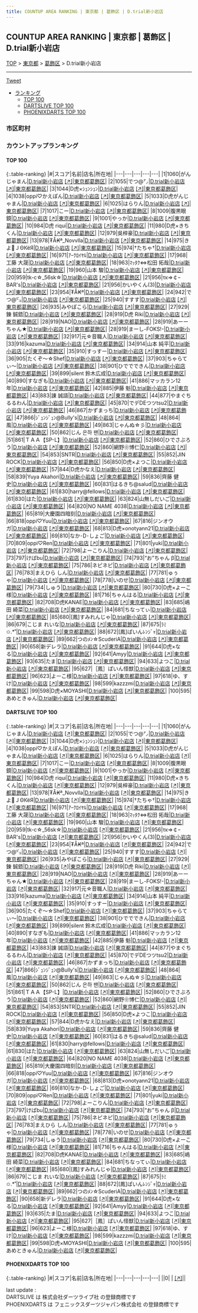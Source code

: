```yaml
---
title: COUNTUP AREA RANKING | 東京都 | 葛飾区 | D.trial新小岩店
---
```

## COUNTUP AREA RANKING | 東京都 | 葛飾区 | D.trial新小岩店

[TOP](/darts/rank/) > [東京都](/darts/rank/東京都/) > [葛飾区](/darts/rank/東京都/葛飾区/) > D.trial新小岩店

___

<a href="https://twitter.com/share?ref_src=twsrc%5Etfw" data-text="COUNTUP AREA RANKING | 東京都葛飾区D.trial新小岩店" class="twitter-share-button" data-hashtags="DARTSLIVE,PHOENIXDARTS,darts,ダーツ" data-show-count="false">Tweet</a>

* [ランキング](#カウントアップランキング)
    * [TOP 100](#top-100)
    * [DARTSLIVE TOP 100](#dartslive-top-100)
    * [PHOENIXDARTS TOP 100](#phoenixdarts-top-100)

### 市区町村

<ul>

</ul>

### カウントアップランキング

#### TOP 100



{:.table-ranking}
|#|スコア|名前|店名|所在地|
|---|---|---|---|---|
|1|1060|<span class="rank-name-dl">がんじゃまん</span>|<a href="/darts/rank/shops/547a07f77f81be5b25d56fb0e5c39bac.html">D.trial新小岩店</a> <a href="https://search.dartslive.com/jp/shop/547a07f77f81be5b25d56fb0e5c39bac">[↗]</a>|<a href="/darts/rank/東京都/葛飾区">東京都葛飾区</a>|
|2|1055|<span class="rank-name-dl">でつ@㌨</span>|<a href="/darts/rank/shops/547a07f77f81be5b25d56fb0e5c39bac.html">D.trial新小岩店</a> <a href="https://search.dartslive.com/jp/shop/547a07f77f81be5b25d56fb0e5c39bac">[↗]</a>|<a href="/darts/rank/東京都/葛飾区">東京都葛飾区</a>|
|3|1044|<span class="rank-name-dl">D虎×ｼｭﾝｼｭﾝ</span>|<a href="/darts/rank/shops/547a07f77f81be5b25d56fb0e5c39bac.html">D.trial新小岩店</a> <a href="https://search.dartslive.com/jp/shop/547a07f77f81be5b25d56fb0e5c39bac">[↗]</a>|<a href="/darts/rank/東京都/葛飾区">東京都葛飾区</a>|
|4|1038|<span class="rank-name-dl">oppi♡かえぽん</span>|<a href="/darts/rank/shops/547a07f77f81be5b25d56fb0e5c39bac.html">D.trial新小岩店</a> <a href="https://search.dartslive.com/jp/shop/547a07f77f81be5b25d56fb0e5c39bac">[↗]</a>|<a href="/darts/rank/東京都/葛飾区">東京都葛飾区</a>|
|5|1033|<span class="rank-name-dl">D虎がんじゃまん</span>|<a href="/darts/rank/shops/547a07f77f81be5b25d56fb0e5c39bac.html">D.trial新小岩店</a> <a href="https://search.dartslive.com/jp/shop/547a07f77f81be5b25d56fb0e5c39bac">[↗]</a>|<a href="/darts/rank/東京都/葛飾区">東京都葛飾区</a>|
|6|1025|<span class="rank-name-dl">はらりん</span>|<a href="/darts/rank/shops/547a07f77f81be5b25d56fb0e5c39bac.html">D.trial新小岩店</a> <a href="https://search.dartslive.com/jp/shop/547a07f77f81be5b25d56fb0e5c39bac">[↗]</a>|<a href="/darts/rank/東京都/葛飾区">東京都葛飾区</a>|
|7|1017|<span class="rank-name-dl">こー</span>|<a href="/darts/rank/shops/547a07f77f81be5b25d56fb0e5c39bac.html">D.trial新小岩店</a> <a href="https://search.dartslive.com/jp/shop/547a07f77f81be5b25d56fb0e5c39bac">[↗]</a>|<a href="/darts/rank/東京都/葛飾区">東京都葛飾区</a>|
|8|1009|<span class="rank-name-dl">腹黒眼鏡</span>|<a href="/darts/rank/shops/547a07f77f81be5b25d56fb0e5c39bac.html">D.trial新小岩店</a> <a href="https://search.dartslive.com/jp/shop/547a07f77f81be5b25d56fb0e5c39bac">[↗]</a>|<a href="/darts/rank/東京都/葛飾区">東京都葛飾区</a>|
|9|1001|<span class="rank-name-dl">やっか</span>|<a href="/darts/rank/shops/547a07f77f81be5b25d56fb0e5c39bac.html">D.trial新小岩店</a> <a href="https://search.dartslive.com/jp/shop/547a07f77f81be5b25d56fb0e5c39bac">[↗]</a>|<a href="/darts/rank/東京都/葛飾区">東京都葛飾区</a>|
|10|984|<span class="rank-name-dl">D虎 riqui</span>|<a href="/darts/rank/shops/547a07f77f81be5b25d56fb0e5c39bac.html">D.trial新小岩店</a> <a href="https://search.dartslive.com/jp/shop/547a07f77f81be5b25d56fb0e5c39bac">[↗]</a>|<a href="/darts/rank/東京都/葛飾区">東京都葛飾区</a>|
|11|980|<span class="rank-name-dl">D虎×きちくん</span>|<a href="/darts/rank/shops/547a07f77f81be5b25d56fb0e5c39bac.html">D.trial新小岩店</a> <a href="https://search.dartslive.com/jp/shop/547a07f77f81be5b25d56fb0e5c39bac">[↗]</a>|<a href="/darts/rank/東京都/葛飾区">東京都葛飾区</a>|
|12|979|<span class="rank-name-dl">吳梓豪</span>|<a href="/darts/rank/shops/547a07f77f81be5b25d56fb0e5c39bac.html">D.trial新小岩店</a> <a href="https://search.dartslive.com/jp/shop/547a07f77f81be5b25d56fb0e5c39bac">[↗]</a>|<a href="/darts/rank/東京都/葛飾区">東京都葛飾区</a>|
|13|978|<span class="rank-name-dl">₮Å₭ª_Novvlla</span>|<a href="/darts/rank/shops/547a07f77f81be5b25d56fb0e5c39bac.html">D.trial新小岩店</a> <a href="https://search.dartslive.com/jp/shop/547a07f77f81be5b25d56fb0e5c39bac">[↗]</a>|<a href="/darts/rank/東京都/葛飾区">東京都葛飾区</a>|
|14|975|<span class="rank-name-dl">きよＪΘКёЯ</span>|<a href="/darts/rank/shops/547a07f77f81be5b25d56fb0e5c39bac.html">D.trial新小岩店</a> <a href="https://search.dartslive.com/jp/shop/547a07f77f81be5b25d56fb0e5c39bac">[↗]</a>|<a href="/darts/rank/東京都/葛飾区">東京都葛飾区</a>|
|15|974|<span class="rank-name-dl">†たちゃ†</span>|<a href="/darts/rank/shops/547a07f77f81be5b25d56fb0e5c39bac.html">D.trial新小岩店</a> <a href="https://search.dartslive.com/jp/shop/547a07f77f81be5b25d56fb0e5c39bac">[↗]</a>|<a href="/darts/rank/東京都/葛飾区">東京都葛飾区</a>|
|16|971|<span class="rank-name-dl">ｱｰｸﾛｲﾔﾙ</span>|<a href="/darts/rank/shops/547a07f77f81be5b25d56fb0e5c39bac.html">D.trial新小岩店</a> <a href="https://search.dartslive.com/jp/shop/547a07f77f81be5b25d56fb0e5c39bac">[↗]</a>|<a href="/darts/rank/東京都/葛飾区">東京都葛飾区</a>|
|17|968|<span class="rank-name-dl">工藤 大晟</span>|<a href="/darts/rank/shops/547a07f77f81be5b25d56fb0e5c39bac.html">D.trial新小岩店</a> <a href="https://search.dartslive.com/jp/shop/547a07f77f81be5b25d56fb0e5c39bac">[↗]</a>|<a href="/darts/rank/東京都/葛飾区">東京都葛飾区</a>|
|18|963|<span class="rank-name-dl">ﾏｯﾀｸ⇔松田 拓哉</span>|<a href="/darts/rank/shops/547a07f77f81be5b25d56fb0e5c39bac.html">D.trial新小岩店</a> <a href="https://search.dartslive.com/jp/shop/547a07f77f81be5b25d56fb0e5c39bac">[↗]</a>|<a href="/darts/rank/東京都/葛飾区">東京都葛飾区</a>|
|19|960|<span class="rank-name-dl">山本 駿</span>|<a href="/darts/rank/shops/547a07f77f81be5b25d56fb0e5c39bac.html">D.trial新小岩店</a> <a href="https://search.dartslive.com/jp/shop/547a07f77f81be5b25d56fb0e5c39bac">[↗]</a>|<a href="/darts/rank/東京都/葛飾区">東京都葛飾区</a>|
|20|959|<span class="rank-name-dl">tk-c☆_56sk☆</span>|<a href="/darts/rank/shops/547a07f77f81be5b25d56fb0e5c39bac.html">D.trial新小岩店</a> <a href="https://search.dartslive.com/jp/shop/547a07f77f81be5b25d56fb0e5c39bac">[↗]</a>|<a href="/darts/rank/東京都/葛飾区">東京都葛飾区</a>|
|21|956|<span class="rank-name-dl">τκ⇒￠ｰBAR&#x27;s</span>|<a href="/darts/rank/shops/547a07f77f81be5b25d56fb0e5c39bac.html">D.trial新小岩店</a> <a href="https://search.dartslive.com/jp/shop/547a07f77f81be5b25d56fb0e5c39bac">[↗]</a>|<a href="/darts/rank/東京都/葛飾区">東京都葛飾区</a>|
|21|956|<span class="rank-name-dl">かいやくん(3)</span>|<a href="/darts/rank/shops/547a07f77f81be5b25d56fb0e5c39bac.html">D.trial新小岩店</a> <a href="https://search.dartslive.com/jp/shop/547a07f77f81be5b25d56fb0e5c39bac">[↗]</a>|<a href="/darts/rank/東京都/葛飾区">東京都葛飾区</a>|
|23|954|<span class="rank-name-dl">₮Å₭ª</span>|<a href="/darts/rank/shops/547a07f77f81be5b25d56fb0e5c39bac.html">D.trial新小岩店</a> <a href="https://search.dartslive.com/jp/shop/547a07f77f81be5b25d56fb0e5c39bac">[↗]</a>|<a href="/darts/rank/東京都/葛飾区">東京都葛飾区</a>|
|24|942|<span class="rank-name-dl">でつ@㌰</span>|<a href="/darts/rank/shops/547a07f77f81be5b25d56fb0e5c39bac.html">D.trial新小岩店</a> <a href="https://search.dartslive.com/jp/shop/547a07f77f81be5b25d56fb0e5c39bac">[↗]</a>|<a href="/darts/rank/東京都/葛飾区">東京都葛飾区</a>|
|25|940|<span class="rank-name-dl">すすす</span>|<a href="/darts/rank/shops/547a07f77f81be5b25d56fb0e5c39bac.html">D.trial新小岩店</a> <a href="https://search.dartslive.com/jp/shop/547a07f77f81be5b25d56fb0e5c39bac">[↗]</a>|<a href="/darts/rank/東京都/葛飾区">東京都葛飾区</a>|
|26|935|<span class="rank-name-dl">みやぽこら</span>|<a href="/darts/rank/shops/547a07f77f81be5b25d56fb0e5c39bac.html">D.trial新小岩店</a> <a href="https://search.dartslive.com/jp/shop/547a07f77f81be5b25d56fb0e5c39bac">[↗]</a>|<a href="/darts/rank/東京都/葛飾区">東京都葛飾区</a>|
|27|929|<span class="rank-name-dl">錬 鋮鋙</span>|<a href="/darts/rank/shops/547a07f77f81be5b25d56fb0e5c39bac.html">D.trial新小岩店</a> <a href="https://search.dartslive.com/jp/shop/547a07f77f81be5b25d56fb0e5c39bac">[↗]</a>|<a href="/darts/rank/東京都/葛飾区">東京都葛飾区</a>|
|28|919|<span class="rank-name-dl">D虎 Riki</span>|<a href="/darts/rank/shops/547a07f77f81be5b25d56fb0e5c39bac.html">D.trial新小岩店</a> <a href="https://search.dartslive.com/jp/shop/547a07f77f81be5b25d56fb0e5c39bac">[↗]</a>|<a href="/darts/rank/東京都/葛飾区">東京都葛飾区</a>|
|28|919|<span class="rank-name-dl">NAO</span>|<a href="/darts/rank/shops/547a07f77f81be5b25d56fb0e5c39bac.html">D.trial新小岩店</a> <a href="https://search.dartslive.com/jp/shop/547a07f77f81be5b25d56fb0e5c39bac">[↗]</a>|<a href="/darts/rank/東京都/葛飾区">東京都葛飾区</a>|
|28|919|<span class="rank-name-dl">あーーちゃん★</span>|<a href="/darts/rank/shops/547a07f77f81be5b25d56fb0e5c39bac.html">D.trial新小岩店</a> <a href="https://search.dartslive.com/jp/shop/547a07f77f81be5b25d56fb0e5c39bac">[↗]</a>|<a href="/darts/rank/東京都/葛飾区">東京都葛飾区</a>|
|28|919|<span class="rank-name-dl">まーし-FOKS!-</span>|<a href="/darts/rank/shops/547a07f77f81be5b25d56fb0e5c39bac.html">D.trial新小岩店</a> <a href="https://search.dartslive.com/jp/shop/547a07f77f81be5b25d56fb0e5c39bac">[↗]</a>|<a href="/darts/rank/東京都/葛飾区">東京都葛飾区</a>|
|32|917|<span class="rank-name-dl">元☆音職人</span>|<a href="/darts/rank/shops/547a07f77f81be5b25d56fb0e5c39bac.html">D.trial新小岩店</a> <a href="https://search.dartslive.com/jp/shop/547a07f77f81be5b25d56fb0e5c39bac">[↗]</a>|<a href="/darts/rank/東京都/葛飾区">東京都葛飾区</a>|
|33|916|<span class="rank-name-dl">kazuma</span>|<a href="/darts/rank/shops/547a07f77f81be5b25d56fb0e5c39bac.html">D.trial新小岩店</a> <a href="https://search.dartslive.com/jp/shop/547a07f77f81be5b25d56fb0e5c39bac">[↗]</a>|<a href="/darts/rank/東京都/葛飾区">東京都葛飾区</a>|
|34|914|<span class="rank-name-dl">山本 純平</span>|<a href="/darts/rank/shops/547a07f77f81be5b25d56fb0e5c39bac.html">D.trial新小岩店</a> <a href="https://search.dartslive.com/jp/shop/547a07f77f81be5b25d56fb0e5c39bac">[↗]</a>|<a href="/darts/rank/東京都/葛飾区">東京都葛飾区</a>|
|35|910|<span class="rank-name-dl">すっすー</span>|<a href="/darts/rank/shops/547a07f77f81be5b25d56fb0e5c39bac.html">D.trial新小岩店</a> <a href="https://search.dartslive.com/jp/shop/547a07f77f81be5b25d56fb0e5c39bac">[↗]</a>|<a href="/darts/rank/東京都/葛飾区">東京都葛飾区</a>|
|36|905|<span class="rank-name-dl">たくぞ〜☆Shef</span>|<a href="/darts/rank/shops/547a07f77f81be5b25d56fb0e5c39bac.html">D.trial新小岩店</a> <a href="https://search.dartslive.com/jp/shop/547a07f77f81be5b25d56fb0e5c39bac">[↗]</a>|<a href="/darts/rank/東京都/葛飾区">東京都葛飾区</a>|
|37|903|<span class="rank-name-dl">ちゃらてぃ〜</span>|<a href="/darts/rank/shops/547a07f77f81be5b25d56fb0e5c39bac.html">D.trial新小岩店</a> <a href="https://search.dartslive.com/jp/shop/547a07f77f81be5b25d56fb0e5c39bac">[↗]</a>|<a href="/darts/rank/東京都/葛飾区">東京都葛飾区</a>|
|38|901|<span class="rank-name-dl">ひででできん</span>|<a href="/darts/rank/shops/547a07f77f81be5b25d56fb0e5c39bac.html">D.trial新小岩店</a> <a href="https://search.dartslive.com/jp/shop/547a07f77f81be5b25d56fb0e5c39bac">[↗]</a>|<a href="/darts/rank/東京都/葛飾区">東京都葛飾区</a>|
|39|899|<span class="rank-name-dl">silent 鈴木広成</span>|<a href="/darts/rank/shops/547a07f77f81be5b25d56fb0e5c39bac.html">D.trial新小岩店</a> <a href="https://search.dartslive.com/jp/shop/547a07f77f81be5b25d56fb0e5c39bac">[↗]</a>|<a href="/darts/rank/東京都/葛飾区">東京都葛飾区</a>|
|40|890|<span class="rank-name-dl">すなぎも</span>|<a href="/darts/rank/shops/547a07f77f81be5b25d56fb0e5c39bac.html">D.trial新小岩店</a> <a href="https://search.dartslive.com/jp/shop/547a07f77f81be5b25d56fb0e5c39bac">[↗]</a>|<a href="/darts/rank/東京都/葛飾区">東京都葛飾区</a>|
|41|886|<span class="rank-name-dl">マッカラン12年</span>|<a href="/darts/rank/shops/547a07f77f81be5b25d56fb0e5c39bac.html">D.trial新小岩店</a> <a href="https://search.dartslive.com/jp/shop/547a07f77f81be5b25d56fb0e5c39bac">[↗]</a>|<a href="/darts/rank/東京都/葛飾区">東京都葛飾区</a>|
|42|885|<span class="rank-name-dl">伊藤 魁</span>|<a href="/darts/rank/shops/547a07f77f81be5b25d56fb0e5c39bac.html">D.trial新小岩店</a> <a href="https://search.dartslive.com/jp/shop/547a07f77f81be5b25d56fb0e5c39bac">[↗]</a>|<a href="/darts/rank/東京都/葛飾区">東京都葛飾区</a>|
|43|883|<span class="rank-name-dl">諌 誠語</span>|<a href="/darts/rank/shops/547a07f77f81be5b25d56fb0e5c39bac.html">D.trial新小岩店</a> <a href="https://search.dartslive.com/jp/shop/547a07f77f81be5b25d56fb0e5c39bac">[↗]</a>|<a href="/darts/rank/東京都/葛飾区">東京都葛飾区</a>|
|44|877|<span class="rank-name-dl">やまぐちるるわん</span>|<a href="/darts/rank/shops/547a07f77f81be5b25d56fb0e5c39bac.html">D.trial新小岩店</a> <a href="https://search.dartslive.com/jp/shop/547a07f77f81be5b25d56fb0e5c39bac">[↗]</a>|<a href="/darts/rank/東京都/葛飾区">東京都葛飾区</a>|
|45|870|<span class="rank-name-dl">でデDEつツtsu2</span>|<a href="/darts/rank/shops/547a07f77f81be5b25d56fb0e5c39bac.html">D.trial新小岩店</a> <a href="https://search.dartslive.com/jp/shop/547a07f77f81be5b25d56fb0e5c39bac">[↗]</a>|<a href="/darts/rank/東京都/葛飾区">東京都葛飾区</a>|
|46|867|<span class="rank-name-dl">かずまっち</span>|<a href="/darts/rank/shops/547a07f77f81be5b25d56fb0e5c39bac.html">D.trial新小岩店</a> <a href="https://search.dartslive.com/jp/shop/547a07f77f81be5b25d56fb0e5c39bac">[↗]</a>|<a href="/darts/rank/東京都/葛飾区">東京都葛飾区</a>|
|47|866|<span class="rank-name-dl">ｼﾞｭﾝｼﾞｭﾝ@Bully&#x27;s</span>|<a href="/darts/rank/shops/547a07f77f81be5b25d56fb0e5c39bac.html">D.trial新小岩店</a> <a href="https://search.dartslive.com/jp/shop/547a07f77f81be5b25d56fb0e5c39bac">[↗]</a>|<a href="/darts/rank/東京都/葛飾区">東京都葛飾区</a>|
|48|864|<span class="rank-name-dl">風</span>|<a href="/darts/rank/shops/547a07f77f81be5b25d56fb0e5c39bac.html">D.trial新小岩店</a> <a href="https://search.dartslive.com/jp/shop/547a07f77f81be5b25d56fb0e5c39bac">[↗]</a>|<a href="/darts/rank/東京都/葛飾区">東京都葛飾区</a>|
|49|863|<span class="rank-name-dl">じゃんぬ☆彡</span>|<a href="/darts/rank/shops/547a07f77f81be5b25d56fb0e5c39bac.html">D.trial新小岩店</a> <a href="https://search.dartslive.com/jp/shop/547a07f77f81be5b25d56fb0e5c39bac">[↗]</a>|<a href="/darts/rank/東京都/葛飾区">東京都葛飾区</a>|
|50|862|<span class="rank-name-dl">じん 은하 팬</span>|<a href="/darts/rank/shops/547a07f77f81be5b25d56fb0e5c39bac.html">D.trial新小岩店</a> <a href="https://search.dartslive.com/jp/shop/547a07f77f81be5b25d56fb0e5c39bac">[↗]</a>|<a href="/darts/rank/東京都/葛飾区">東京都葛飾区</a>|
|51|861|<span class="rank-name-dl">ＴＡＡ【SP-L】</span>|<a href="/darts/rank/shops/547a07f77f81be5b25d56fb0e5c39bac.html">D.trial新小岩店</a> <a href="https://search.dartslive.com/jp/shop/547a07f77f81be5b25d56fb0e5c39bac">[↗]</a>|<a href="/darts/rank/東京都/葛飾区">東京都葛飾区</a>|
|52|860|<span class="rank-name-dl">ひでさぶろう</span>|<a href="/darts/rank/shops/547a07f77f81be5b25d56fb0e5c39bac.html">D.trial新小岩店</a> <a href="https://search.dartslive.com/jp/shop/547a07f77f81be5b25d56fb0e5c39bac">[↗]</a>|<a href="/darts/rank/東京都/葛飾区">東京都葛飾区</a>|
|52|860|<span class="rank-name-dl">網野❀博仁</span>|<a href="/darts/rank/shops/547a07f77f81be5b25d56fb0e5c39bac.html">D.trial新小岩店</a> <a href="https://search.dartslive.com/jp/shop/547a07f77f81be5b25d56fb0e5c39bac">[↗]</a>|<a href="/darts/rank/東京都/葛飾区">東京都葛飾区</a>|
|54|853|<span class="rank-name-dl">SNTR</span>|<a href="/darts/rank/shops/547a07f77f81be5b25d56fb0e5c39bac.html">D.trial新小岩店</a> <a href="https://search.dartslive.com/jp/shop/547a07f77f81be5b25d56fb0e5c39bac">[↗]</a>|<a href="/darts/rank/東京都/葛飾区">東京都葛飾区</a>|
|55|852|<span class="rank-name-dl">JIN ROCK</span>|<a href="/darts/rank/shops/547a07f77f81be5b25d56fb0e5c39bac.html">D.trial新小岩店</a> <a href="https://search.dartslive.com/jp/shop/547a07f77f81be5b25d56fb0e5c39bac">[↗]</a>|<a href="/darts/rank/東京都/葛飾区">東京都葛飾区</a>|
|56|850|<span class="rank-name-dl">D虎×よつこ</span>|<a href="/darts/rank/shops/547a07f77f81be5b25d56fb0e5c39bac.html">D.trial新小岩店</a> <a href="https://search.dartslive.com/jp/shop/547a07f77f81be5b25d56fb0e5c39bac">[↗]</a>|<a href="/darts/rank/東京都/葛飾区">東京都葛飾区</a>|
|57|844|<span class="rank-name-dl">D虎かなえ</span>|<a href="/darts/rank/shops/547a07f77f81be5b25d56fb0e5c39bac.html">D.trial新小岩店</a> <a href="https://search.dartslive.com/jp/shop/547a07f77f81be5b25d56fb0e5c39bac">[↗]</a>|<a href="/darts/rank/東京都/葛飾区">東京都葛飾区</a>|
|58|839|<span class="rank-name-dl">Yuya Akahori</span>|<a href="/darts/rank/shops/547a07f77f81be5b25d56fb0e5c39bac.html">D.trial新小岩店</a> <a href="https://search.dartslive.com/jp/shop/547a07f77f81be5b25d56fb0e5c39bac">[↗]</a>|<a href="/darts/rank/東京都/葛飾区">東京都葛飾区</a>|
|59|836|<span class="rank-name-dl">齊藤 健史</span>|<a href="/darts/rank/shops/547a07f77f81be5b25d56fb0e5c39bac.html">D.trial新小岩店</a> <a href="https://search.dartslive.com/jp/shop/547a07f77f81be5b25d56fb0e5c39bac">[↗]</a>|<a href="/darts/rank/東京都/葛飾区">東京都葛飾区</a>|
|60|831|<span class="rank-name-dl">はるきち@salud</span>|<a href="/darts/rank/shops/547a07f77f81be5b25d56fb0e5c39bac.html">D.trial新小岩店</a> <a href="https://search.dartslive.com/jp/shop/547a07f77f81be5b25d56fb0e5c39bac">[↗]</a>|<a href="/darts/rank/東京都/葛飾区">東京都葛飾区</a>|
|61|830|<span class="rank-name-dl">harry@fellows</span>|<a href="/darts/rank/shops/547a07f77f81be5b25d56fb0e5c39bac.html">D.trial新小岩店</a> <a href="https://search.dartslive.com/jp/shop/547a07f77f81be5b25d56fb0e5c39bac">[↗]</a>|<a href="/darts/rank/東京都/葛飾区">東京都葛飾区</a>|
|61|830|<span class="rank-name-dl">はた</span>|<a href="/darts/rank/shops/547a07f77f81be5b25d56fb0e5c39bac.html">D.trial新小岩店</a> <a href="https://search.dartslive.com/jp/shop/547a07f77f81be5b25d56fb0e5c39bac">[↗]</a>|<a href="/darts/rank/東京都/葛飾区">東京都葛飾区</a>|
|63|824|<span class="rank-name-dl">山無しだいご</span>|<a href="/darts/rank/shops/547a07f77f81be5b25d56fb0e5c39bac.html">D.trial新小岩店</a> <a href="https://search.dartslive.com/jp/shop/547a07f77f81be5b25d56fb0e5c39bac">[↗]</a>|<a href="/darts/rank/東京都/葛飾区">東京都葛飾区</a>|
|64|820|<span class="rank-name-dl">NO NAME 4038</span>|<a href="/darts/rank/shops/547a07f77f81be5b25d56fb0e5c39bac.html">D.trial新小岩店</a> <a href="https://search.dartslive.com/jp/shop/547a07f77f81be5b25d56fb0e5c39bac">[↗]</a>|<a href="/darts/rank/東京都/葛飾区">東京都葛飾区</a>|
|65|819|<span class="rank-name-dl">大慶園四暗刻</span>|<a href="/darts/rank/shops/547a07f77f81be5b25d56fb0e5c39bac.html">D.trial新小岩店</a> <a href="https://search.dartslive.com/jp/shop/547a07f77f81be5b25d56fb0e5c39bac">[↗]</a>|<a href="/darts/rank/東京都/葛飾区">東京都葛飾区</a>|
|66|818|<span class="rank-name-dl">oppi♡Yuu</span>|<a href="/darts/rank/shops/547a07f77f81be5b25d56fb0e5c39bac.html">D.trial新小岩店</a> <a href="https://search.dartslive.com/jp/shop/547a07f77f81be5b25d56fb0e5c39bac">[↗]</a>|<a href="/darts/rank/東京都/葛飾区">東京都葛飾区</a>|
|67|816|<span class="rank-name-dl">ジンオウガ</span>|<a href="/darts/rank/shops/547a07f77f81be5b25d56fb0e5c39bac.html">D.trial新小岩店</a> <a href="https://search.dartslive.com/jp/shop/547a07f77f81be5b25d56fb0e5c39bac">[↗]</a>|<a href="/darts/rank/東京都/葛飾区">東京都葛飾区</a>|
|68|813|<span class="rank-name-dl">D虎×onotyann21</span>|<a href="/darts/rank/shops/547a07f77f81be5b25d56fb0e5c39bac.html">D.trial新小岩店</a> <a href="https://search.dartslive.com/jp/shop/547a07f77f81be5b25d56fb0e5c39bac">[↗]</a>|<a href="/darts/rank/東京都/葛飾区">東京都葛飾区</a>|
|69|810|<span class="rank-name-dl">なか･D･しょご</span>|<a href="/darts/rank/shops/547a07f77f81be5b25d56fb0e5c39bac.html">D.trial新小岩店</a> <a href="https://search.dartslive.com/jp/shop/547a07f77f81be5b25d56fb0e5c39bac">[↗]</a>|<a href="/darts/rank/東京都/葛飾区">東京都葛飾区</a>|
|70|809|<span class="rank-name-dl">oppi♡Ren</span>|<a href="/darts/rank/shops/547a07f77f81be5b25d56fb0e5c39bac.html">D.trial新小岩店</a> <a href="https://search.dartslive.com/jp/shop/547a07f77f81be5b25d56fb0e5c39bac">[↗]</a>|<a href="/darts/rank/東京都/葛飾区">東京都葛飾区</a>|
|71|801|<span class="rank-name-dl">yuki</span>|<a href="/darts/rank/shops/547a07f77f81be5b25d56fb0e5c39bac.html">D.trial新小岩店</a> <a href="https://search.dartslive.com/jp/shop/547a07f77f81be5b25d56fb0e5c39bac">[↗]</a>|<a href="/darts/rank/東京都/葛飾区">東京都葛飾区</a>|
|72|798|<span class="rank-name-dl">よーこりん</span>|<a href="/darts/rank/shops/547a07f77f81be5b25d56fb0e5c39bac.html">D.trial新小岩店</a> <a href="https://search.dartslive.com/jp/shop/547a07f77f81be5b25d56fb0e5c39bac">[↗]</a>|<a href="/darts/rank/東京都/葛飾区">東京都葛飾区</a>|
|73|797|<span class="rank-name-dl">けばbu</span>|<a href="/darts/rank/shops/547a07f77f81be5b25d56fb0e5c39bac.html">D.trial新小岩店</a> <a href="https://search.dartslive.com/jp/shop/547a07f77f81be5b25d56fb0e5c39bac">[↗]</a>|<a href="/darts/rank/東京都/葛飾区">東京都葛飾区</a>|
|74|793|<span class="rank-name-dl">“お”ちゃん β</span>|<a href="/darts/rank/shops/547a07f77f81be5b25d56fb0e5c39bac.html">D.trial新小岩店</a> <a href="https://search.dartslive.com/jp/shop/547a07f77f81be5b25d56fb0e5c39bac">[↗]</a>|<a href="/darts/rank/東京都/葛飾区">東京都葛飾区</a>|
|75|786|<span class="rank-name-dl">ネピネピ</span>|<a href="/darts/rank/shops/547a07f77f81be5b25d56fb0e5c39bac.html">D.trial新小岩店</a> <a href="https://search.dartslive.com/jp/shop/547a07f77f81be5b25d56fb0e5c39bac">[↗]</a>|<a href="/darts/rank/東京都/葛飾区">東京都葛飾区</a>|
|76|783|<span class="rank-name-dl">まえひら しん</span>|<a href="/darts/rank/shops/547a07f77f81be5b25d56fb0e5c39bac.html">D.trial新小岩店</a> <a href="https://search.dartslive.com/jp/shop/547a07f77f81be5b25d56fb0e5c39bac">[↗]</a>|<a href="/darts/rank/東京都/葛飾区">東京都葛飾区</a>|
|77|781|<span class="rank-name-dl">ゅぅゃ</span>|<a href="/darts/rank/shops/547a07f77f81be5b25d56fb0e5c39bac.html">D.trial新小岩店</a> <a href="https://search.dartslive.com/jp/shop/547a07f77f81be5b25d56fb0e5c39bac">[↗]</a>|<a href="/darts/rank/東京都/葛飾区">東京都葛飾区</a>|
|78|778|<span class="rank-name-dl">いのせ</span>|<a href="/darts/rank/shops/547a07f77f81be5b25d56fb0e5c39bac.html">D.trial新小岩店</a> <a href="https://search.dartslive.com/jp/shop/547a07f77f81be5b25d56fb0e5c39bac">[↗]</a>|<a href="/darts/rank/東京都/葛飾区">東京都葛飾区</a>|
|79|734|<span class="rank-name-dl">しゅう</span>|<a href="/darts/rank/shops/547a07f77f81be5b25d56fb0e5c39bac.html">D.trial新小岩店</a> <a href="https://search.dartslive.com/jp/shop/547a07f77f81be5b25d56fb0e5c39bac">[↗]</a>|<a href="/darts/rank/東京都/葛飾区">東京都葛飾区</a>|
|80|730|<span class="rank-name-dl">D虎×よーこ様</span>|<a href="/darts/rank/shops/547a07f77f81be5b25d56fb0e5c39bac.html">D.trial新小岩店</a> <a href="https://search.dartslive.com/jp/shop/547a07f77f81be5b25d56fb0e5c39bac">[↗]</a>|<a href="/darts/rank/東京都/葛飾区">東京都葛飾区</a>|
|81|716|<span class="rank-name-dl">ちゃんはる</span>|<a href="/darts/rank/shops/547a07f77f81be5b25d56fb0e5c39bac.html">D.trial新小岩店</a> <a href="https://search.dartslive.com/jp/shop/547a07f77f81be5b25d56fb0e5c39bac">[↗]</a>|<a href="/darts/rank/東京都/葛飾区">東京都葛飾区</a>|
|82|708|<span class="rank-name-dl">D虎KANAE</span>|<a href="/darts/rank/shops/547a07f77f81be5b25d56fb0e5c39bac.html">D.trial新小岩店</a> <a href="https://search.dartslive.com/jp/shop/547a07f77f81be5b25d56fb0e5c39bac">[↗]</a>|<a href="/darts/rank/東京都/葛飾区">東京都葛飾区</a>|
|83|685|<span class="rank-name-dl">嶋田 綺菜</span>|<a href="/darts/rank/shops/547a07f77f81be5b25d56fb0e5c39bac.html">D.trial新小岩店</a> <a href="https://search.dartslive.com/jp/shop/547a07f77f81be5b25d56fb0e5c39bac">[↗]</a>|<a href="/darts/rank/東京都/葛飾区">東京都葛飾区</a>|
|84|681|<span class="rank-name-dl">ちなってぃ</span>|<a href="/darts/rank/shops/547a07f77f81be5b25d56fb0e5c39bac.html">D.trial新小岩店</a> <a href="https://search.dartslive.com/jp/shop/547a07f77f81be5b25d56fb0e5c39bac">[↗]</a>|<a href="/darts/rank/東京都/葛飾区">東京都葛飾区</a>|
|85|680|<span class="rank-name-dl">[鳳]すみれんじゃ</span>|<a href="/darts/rank/shops/547a07f77f81be5b25d56fb0e5c39bac.html">D.trial新小岩店</a> <a href="https://search.dartslive.com/jp/shop/547a07f77f81be5b25d56fb0e5c39bac">[↗]</a>|<a href="/darts/rank/東京都/葛飾区">東京都葛飾区</a>|
|86|679|<span class="rank-name-dl">こじま れいな</span>|<a href="/darts/rank/shops/547a07f77f81be5b25d56fb0e5c39bac.html">D.trial新小岩店</a> <a href="https://search.dartslive.com/jp/shop/547a07f77f81be5b25d56fb0e5c39bac">[↗]</a>|<a href="/darts/rank/東京都/葛飾区">東京都葛飾区</a>|
|87|675|<span class="rank-name-dl">ﾗﾐ✩.*˚</span>|<a href="/darts/rank/shops/547a07f77f81be5b25d56fb0e5c39bac.html">D.trial新小岩店</a> <a href="https://search.dartslive.com/jp/shop/547a07f77f81be5b25d56fb0e5c39bac">[↗]</a>|<a href="/darts/rank/東京都/葛飾区">東京都葛飾区</a>|
|88|672|<span class="rank-name-dl">[鳳]ぱいんﾚﾝｼﾞｬ</span>|<a href="/darts/rank/shops/547a07f77f81be5b25d56fb0e5c39bac.html">D.trial新小岩店</a> <a href="https://search.dartslive.com/jp/shop/547a07f77f81be5b25d56fb0e5c39bac">[↗]</a>|<a href="/darts/rank/東京都/葛飾区">東京都葛飾区</a>|
|89|662|<span class="rank-name-dl">つのﾒﾝ☆ScuderiA</span>|<a href="/darts/rank/shops/547a07f77f81be5b25d56fb0e5c39bac.html">D.trial新小岩店</a> <a href="https://search.dartslive.com/jp/shop/547a07f77f81be5b25d56fb0e5c39bac">[↗]</a>|<a href="/darts/rank/東京都/葛飾区">東京都葛飾区</a>|
|90|658|<span class="rank-name-dl">新デレラ</span>|<a href="/darts/rank/shops/547a07f77f81be5b25d56fb0e5c39bac.html">D.trial新小岩店</a> <a href="https://search.dartslive.com/jp/shop/547a07f77f81be5b25d56fb0e5c39bac">[↗]</a>|<a href="/darts/rank/東京都/葛飾区">東京都葛飾区</a>|
|91|644|<span class="rank-name-dl">D虎×なる</span>|<a href="/darts/rank/shops/547a07f77f81be5b25d56fb0e5c39bac.html">D.trial新小岩店</a> <a href="https://search.dartslive.com/jp/shop/547a07f77f81be5b25d56fb0e5c39bac">[↗]</a>|<a href="/darts/rank/東京都/葛飾区">東京都葛飾区</a>|
|92|641|<span class="rank-name-dl">Amyy</span>|<a href="/darts/rank/shops/547a07f77f81be5b25d56fb0e5c39bac.html">D.trial新小岩店</a> <a href="https://search.dartslive.com/jp/shop/547a07f77f81be5b25d56fb0e5c39bac">[↗]</a>|<a href="/darts/rank/東京都/葛飾区">東京都葛飾区</a>|
|93|635|<span class="rank-name-dl">たま</span>|<a href="/darts/rank/shops/547a07f77f81be5b25d56fb0e5c39bac.html">D.trial新小岩店</a> <a href="https://search.dartslive.com/jp/shop/547a07f77f81be5b25d56fb0e5c39bac">[↗]</a>|<a href="/darts/rank/東京都/葛飾区">東京都葛飾区</a>|
|94|633|<span class="rank-name-dl">よつこ</span>|<a href="/darts/rank/shops/547a07f77f81be5b25d56fb0e5c39bac.html">D.trial新小岩店</a> <a href="https://search.dartslive.com/jp/shop/547a07f77f81be5b25d56fb0e5c39bac">[↗]</a>|<a href="/darts/rank/東京都/葛飾区">東京都葛飾区</a>|
|95|627|<span class="rank-name-dl">［鳳］ぱいん怪獣</span>|<a href="/darts/rank/shops/547a07f77f81be5b25d56fb0e5c39bac.html">D.trial新小岩店</a> <a href="https://search.dartslive.com/jp/shop/547a07f77f81be5b25d56fb0e5c39bac">[↗]</a>|<a href="/darts/rank/東京都/葛飾区">東京都葛飾区</a>|
|96|623|<span class="rank-name-dl">よーこ様</span>|<a href="/darts/rank/shops/547a07f77f81be5b25d56fb0e5c39bac.html">D.trial新小岩店</a> <a href="https://search.dartslive.com/jp/shop/547a07f77f81be5b25d56fb0e5c39bac">[↗]</a>|<a href="/darts/rank/東京都/葛飾区">東京都葛飾区</a>|
|97|618|<span class="rank-name-dl">ゆ、すけ</span>|<a href="/darts/rank/shops/547a07f77f81be5b25d56fb0e5c39bac.html">D.trial新小岩店</a> <a href="https://search.dartslive.com/jp/shop/547a07f77f81be5b25d56fb0e5c39bac">[↗]</a>|<a href="/darts/rank/東京都/葛飾区">東京都葛飾区</a>|
|98|599|<span class="rank-name-dl">kazzzmi</span>|<a href="/darts/rank/shops/547a07f77f81be5b25d56fb0e5c39bac.html">D.trial新小岩店</a> <a href="https://search.dartslive.com/jp/shop/547a07f77f81be5b25d56fb0e5c39bac">[↗]</a>|<a href="/darts/rank/東京都/葛飾区">東京都葛飾区</a>|
|99|598|<span class="rank-name-dl">D虎×MOYASHI</span>|<a href="/darts/rank/shops/547a07f77f81be5b25d56fb0e5c39bac.html">D.trial新小岩店</a> <a href="https://search.dartslive.com/jp/shop/547a07f77f81be5b25d56fb0e5c39bac">[↗]</a>|<a href="/darts/rank/東京都/葛飾区">東京都葛飾区</a>|
|100|595|<span class="rank-name-dl">あめときゅん</span>|<a href="/darts/rank/shops/547a07f77f81be5b25d56fb0e5c39bac.html">D.trial新小岩店</a> <a href="https://search.dartslive.com/jp/shop/547a07f77f81be5b25d56fb0e5c39bac">[↗]</a>|<a href="/darts/rank/東京都/葛飾区">東京都葛飾区</a>|


#### DARTSLIVE TOP 100



{:.table-ranking}
|#|スコア|名前|店名|所在地|
|---|---|---|---|---|
|1|1060|<span class="rank-name-dl">がんじゃまん</span>|<a href="/darts/rank/shops/547a07f77f81be5b25d56fb0e5c39bac.html">D.trial新小岩店</a> <a href="https://search.dartslive.com/jp/shop/547a07f77f81be5b25d56fb0e5c39bac">[↗]</a>|<a href="/darts/rank/東京都/葛飾区">東京都葛飾区</a>|
|2|1055|<span class="rank-name-dl">でつ@㌨</span>|<a href="/darts/rank/shops/547a07f77f81be5b25d56fb0e5c39bac.html">D.trial新小岩店</a> <a href="https://search.dartslive.com/jp/shop/547a07f77f81be5b25d56fb0e5c39bac">[↗]</a>|<a href="/darts/rank/東京都/葛飾区">東京都葛飾区</a>|
|3|1044|<span class="rank-name-dl">D虎×ｼｭﾝｼｭﾝ</span>|<a href="/darts/rank/shops/547a07f77f81be5b25d56fb0e5c39bac.html">D.trial新小岩店</a> <a href="https://search.dartslive.com/jp/shop/547a07f77f81be5b25d56fb0e5c39bac">[↗]</a>|<a href="/darts/rank/東京都/葛飾区">東京都葛飾区</a>|
|4|1038|<span class="rank-name-dl">oppi♡かえぽん</span>|<a href="/darts/rank/shops/547a07f77f81be5b25d56fb0e5c39bac.html">D.trial新小岩店</a> <a href="https://search.dartslive.com/jp/shop/547a07f77f81be5b25d56fb0e5c39bac">[↗]</a>|<a href="/darts/rank/東京都/葛飾区">東京都葛飾区</a>|
|5|1033|<span class="rank-name-dl">D虎がんじゃまん</span>|<a href="/darts/rank/shops/547a07f77f81be5b25d56fb0e5c39bac.html">D.trial新小岩店</a> <a href="https://search.dartslive.com/jp/shop/547a07f77f81be5b25d56fb0e5c39bac">[↗]</a>|<a href="/darts/rank/東京都/葛飾区">東京都葛飾区</a>|
|6|1025|<span class="rank-name-dl">はらりん</span>|<a href="/darts/rank/shops/547a07f77f81be5b25d56fb0e5c39bac.html">D.trial新小岩店</a> <a href="https://search.dartslive.com/jp/shop/547a07f77f81be5b25d56fb0e5c39bac">[↗]</a>|<a href="/darts/rank/東京都/葛飾区">東京都葛飾区</a>|
|7|1017|<span class="rank-name-dl">こー</span>|<a href="/darts/rank/shops/547a07f77f81be5b25d56fb0e5c39bac.html">D.trial新小岩店</a> <a href="https://search.dartslive.com/jp/shop/547a07f77f81be5b25d56fb0e5c39bac">[↗]</a>|<a href="/darts/rank/東京都/葛飾区">東京都葛飾区</a>|
|8|1009|<span class="rank-name-dl">腹黒眼鏡</span>|<a href="/darts/rank/shops/547a07f77f81be5b25d56fb0e5c39bac.html">D.trial新小岩店</a> <a href="https://search.dartslive.com/jp/shop/547a07f77f81be5b25d56fb0e5c39bac">[↗]</a>|<a href="/darts/rank/東京都/葛飾区">東京都葛飾区</a>|
|9|1001|<span class="rank-name-dl">やっか</span>|<a href="/darts/rank/shops/547a07f77f81be5b25d56fb0e5c39bac.html">D.trial新小岩店</a> <a href="https://search.dartslive.com/jp/shop/547a07f77f81be5b25d56fb0e5c39bac">[↗]</a>|<a href="/darts/rank/東京都/葛飾区">東京都葛飾区</a>|
|10|984|<span class="rank-name-dl">D虎 riqui</span>|<a href="/darts/rank/shops/547a07f77f81be5b25d56fb0e5c39bac.html">D.trial新小岩店</a> <a href="https://search.dartslive.com/jp/shop/547a07f77f81be5b25d56fb0e5c39bac">[↗]</a>|<a href="/darts/rank/東京都/葛飾区">東京都葛飾区</a>|
|11|980|<span class="rank-name-dl">D虎×きちくん</span>|<a href="/darts/rank/shops/547a07f77f81be5b25d56fb0e5c39bac.html">D.trial新小岩店</a> <a href="https://search.dartslive.com/jp/shop/547a07f77f81be5b25d56fb0e5c39bac">[↗]</a>|<a href="/darts/rank/東京都/葛飾区">東京都葛飾区</a>|
|12|979|<span class="rank-name-dl">吳梓豪</span>|<a href="/darts/rank/shops/547a07f77f81be5b25d56fb0e5c39bac.html">D.trial新小岩店</a> <a href="https://search.dartslive.com/jp/shop/547a07f77f81be5b25d56fb0e5c39bac">[↗]</a>|<a href="/darts/rank/東京都/葛飾区">東京都葛飾区</a>|
|13|978|<span class="rank-name-dl">₮Å₭ª_Novvlla</span>|<a href="/darts/rank/shops/547a07f77f81be5b25d56fb0e5c39bac.html">D.trial新小岩店</a> <a href="https://search.dartslive.com/jp/shop/547a07f77f81be5b25d56fb0e5c39bac">[↗]</a>|<a href="/darts/rank/東京都/葛飾区">東京都葛飾区</a>|
|14|975|<span class="rank-name-dl">きよＪΘКёЯ</span>|<a href="/darts/rank/shops/547a07f77f81be5b25d56fb0e5c39bac.html">D.trial新小岩店</a> <a href="https://search.dartslive.com/jp/shop/547a07f77f81be5b25d56fb0e5c39bac">[↗]</a>|<a href="/darts/rank/東京都/葛飾区">東京都葛飾区</a>|
|15|974|<span class="rank-name-dl">†たちゃ†</span>|<a href="/darts/rank/shops/547a07f77f81be5b25d56fb0e5c39bac.html">D.trial新小岩店</a> <a href="https://search.dartslive.com/jp/shop/547a07f77f81be5b25d56fb0e5c39bac">[↗]</a>|<a href="/darts/rank/東京都/葛飾区">東京都葛飾区</a>|
|16|971|<span class="rank-name-dl">ｱｰｸﾛｲﾔﾙ</span>|<a href="/darts/rank/shops/547a07f77f81be5b25d56fb0e5c39bac.html">D.trial新小岩店</a> <a href="https://search.dartslive.com/jp/shop/547a07f77f81be5b25d56fb0e5c39bac">[↗]</a>|<a href="/darts/rank/東京都/葛飾区">東京都葛飾区</a>|
|17|968|<span class="rank-name-dl">工藤 大晟</span>|<a href="/darts/rank/shops/547a07f77f81be5b25d56fb0e5c39bac.html">D.trial新小岩店</a> <a href="https://search.dartslive.com/jp/shop/547a07f77f81be5b25d56fb0e5c39bac">[↗]</a>|<a href="/darts/rank/東京都/葛飾区">東京都葛飾区</a>|
|18|963|<span class="rank-name-dl">ﾏｯﾀｸ⇔松田 拓哉</span>|<a href="/darts/rank/shops/547a07f77f81be5b25d56fb0e5c39bac.html">D.trial新小岩店</a> <a href="https://search.dartslive.com/jp/shop/547a07f77f81be5b25d56fb0e5c39bac">[↗]</a>|<a href="/darts/rank/東京都/葛飾区">東京都葛飾区</a>|
|19|960|<span class="rank-name-dl">山本 駿</span>|<a href="/darts/rank/shops/547a07f77f81be5b25d56fb0e5c39bac.html">D.trial新小岩店</a> <a href="https://search.dartslive.com/jp/shop/547a07f77f81be5b25d56fb0e5c39bac">[↗]</a>|<a href="/darts/rank/東京都/葛飾区">東京都葛飾区</a>|
|20|959|<span class="rank-name-dl">tk-c☆_56sk☆</span>|<a href="/darts/rank/shops/547a07f77f81be5b25d56fb0e5c39bac.html">D.trial新小岩店</a> <a href="https://search.dartslive.com/jp/shop/547a07f77f81be5b25d56fb0e5c39bac">[↗]</a>|<a href="/darts/rank/東京都/葛飾区">東京都葛飾区</a>|
|21|956|<span class="rank-name-dl">τκ⇒￠ｰBAR&#x27;s</span>|<a href="/darts/rank/shops/547a07f77f81be5b25d56fb0e5c39bac.html">D.trial新小岩店</a> <a href="https://search.dartslive.com/jp/shop/547a07f77f81be5b25d56fb0e5c39bac">[↗]</a>|<a href="/darts/rank/東京都/葛飾区">東京都葛飾区</a>|
|21|956|<span class="rank-name-dl">かいやくん(3)</span>|<a href="/darts/rank/shops/547a07f77f81be5b25d56fb0e5c39bac.html">D.trial新小岩店</a> <a href="https://search.dartslive.com/jp/shop/547a07f77f81be5b25d56fb0e5c39bac">[↗]</a>|<a href="/darts/rank/東京都/葛飾区">東京都葛飾区</a>|
|23|954|<span class="rank-name-dl">₮Å₭ª</span>|<a href="/darts/rank/shops/547a07f77f81be5b25d56fb0e5c39bac.html">D.trial新小岩店</a> <a href="https://search.dartslive.com/jp/shop/547a07f77f81be5b25d56fb0e5c39bac">[↗]</a>|<a href="/darts/rank/東京都/葛飾区">東京都葛飾区</a>|
|24|942|<span class="rank-name-dl">でつ@㌰</span>|<a href="/darts/rank/shops/547a07f77f81be5b25d56fb0e5c39bac.html">D.trial新小岩店</a> <a href="https://search.dartslive.com/jp/shop/547a07f77f81be5b25d56fb0e5c39bac">[↗]</a>|<a href="/darts/rank/東京都/葛飾区">東京都葛飾区</a>|
|25|940|<span class="rank-name-dl">すすす</span>|<a href="/darts/rank/shops/547a07f77f81be5b25d56fb0e5c39bac.html">D.trial新小岩店</a> <a href="https://search.dartslive.com/jp/shop/547a07f77f81be5b25d56fb0e5c39bac">[↗]</a>|<a href="/darts/rank/東京都/葛飾区">東京都葛飾区</a>|
|26|935|<span class="rank-name-dl">みやぽこら</span>|<a href="/darts/rank/shops/547a07f77f81be5b25d56fb0e5c39bac.html">D.trial新小岩店</a> <a href="https://search.dartslive.com/jp/shop/547a07f77f81be5b25d56fb0e5c39bac">[↗]</a>|<a href="/darts/rank/東京都/葛飾区">東京都葛飾区</a>|
|27|929|<span class="rank-name-dl">錬 鋮鋙</span>|<a href="/darts/rank/shops/547a07f77f81be5b25d56fb0e5c39bac.html">D.trial新小岩店</a> <a href="https://search.dartslive.com/jp/shop/547a07f77f81be5b25d56fb0e5c39bac">[↗]</a>|<a href="/darts/rank/東京都/葛飾区">東京都葛飾区</a>|
|28|919|<span class="rank-name-dl">D虎 Riki</span>|<a href="/darts/rank/shops/547a07f77f81be5b25d56fb0e5c39bac.html">D.trial新小岩店</a> <a href="https://search.dartslive.com/jp/shop/547a07f77f81be5b25d56fb0e5c39bac">[↗]</a>|<a href="/darts/rank/東京都/葛飾区">東京都葛飾区</a>|
|28|919|<span class="rank-name-dl">NAO</span>|<a href="/darts/rank/shops/547a07f77f81be5b25d56fb0e5c39bac.html">D.trial新小岩店</a> <a href="https://search.dartslive.com/jp/shop/547a07f77f81be5b25d56fb0e5c39bac">[↗]</a>|<a href="/darts/rank/東京都/葛飾区">東京都葛飾区</a>|
|28|919|<span class="rank-name-dl">あーーちゃん★</span>|<a href="/darts/rank/shops/547a07f77f81be5b25d56fb0e5c39bac.html">D.trial新小岩店</a> <a href="https://search.dartslive.com/jp/shop/547a07f77f81be5b25d56fb0e5c39bac">[↗]</a>|<a href="/darts/rank/東京都/葛飾区">東京都葛飾区</a>|
|28|919|<span class="rank-name-dl">まーし-FOKS!-</span>|<a href="/darts/rank/shops/547a07f77f81be5b25d56fb0e5c39bac.html">D.trial新小岩店</a> <a href="https://search.dartslive.com/jp/shop/547a07f77f81be5b25d56fb0e5c39bac">[↗]</a>|<a href="/darts/rank/東京都/葛飾区">東京都葛飾区</a>|
|32|917|<span class="rank-name-dl">元☆音職人</span>|<a href="/darts/rank/shops/547a07f77f81be5b25d56fb0e5c39bac.html">D.trial新小岩店</a> <a href="https://search.dartslive.com/jp/shop/547a07f77f81be5b25d56fb0e5c39bac">[↗]</a>|<a href="/darts/rank/東京都/葛飾区">東京都葛飾区</a>|
|33|916|<span class="rank-name-dl">kazuma</span>|<a href="/darts/rank/shops/547a07f77f81be5b25d56fb0e5c39bac.html">D.trial新小岩店</a> <a href="https://search.dartslive.com/jp/shop/547a07f77f81be5b25d56fb0e5c39bac">[↗]</a>|<a href="/darts/rank/東京都/葛飾区">東京都葛飾区</a>|
|34|914|<span class="rank-name-dl">山本 純平</span>|<a href="/darts/rank/shops/547a07f77f81be5b25d56fb0e5c39bac.html">D.trial新小岩店</a> <a href="https://search.dartslive.com/jp/shop/547a07f77f81be5b25d56fb0e5c39bac">[↗]</a>|<a href="/darts/rank/東京都/葛飾区">東京都葛飾区</a>|
|35|910|<span class="rank-name-dl">すっすー</span>|<a href="/darts/rank/shops/547a07f77f81be5b25d56fb0e5c39bac.html">D.trial新小岩店</a> <a href="https://search.dartslive.com/jp/shop/547a07f77f81be5b25d56fb0e5c39bac">[↗]</a>|<a href="/darts/rank/東京都/葛飾区">東京都葛飾区</a>|
|36|905|<span class="rank-name-dl">たくぞ〜☆Shef</span>|<a href="/darts/rank/shops/547a07f77f81be5b25d56fb0e5c39bac.html">D.trial新小岩店</a> <a href="https://search.dartslive.com/jp/shop/547a07f77f81be5b25d56fb0e5c39bac">[↗]</a>|<a href="/darts/rank/東京都/葛飾区">東京都葛飾区</a>|
|37|903|<span class="rank-name-dl">ちゃらてぃ〜</span>|<a href="/darts/rank/shops/547a07f77f81be5b25d56fb0e5c39bac.html">D.trial新小岩店</a> <a href="https://search.dartslive.com/jp/shop/547a07f77f81be5b25d56fb0e5c39bac">[↗]</a>|<a href="/darts/rank/東京都/葛飾区">東京都葛飾区</a>|
|38|901|<span class="rank-name-dl">ひででできん</span>|<a href="/darts/rank/shops/547a07f77f81be5b25d56fb0e5c39bac.html">D.trial新小岩店</a> <a href="https://search.dartslive.com/jp/shop/547a07f77f81be5b25d56fb0e5c39bac">[↗]</a>|<a href="/darts/rank/東京都/葛飾区">東京都葛飾区</a>|
|39|899|<span class="rank-name-dl">silent 鈴木広成</span>|<a href="/darts/rank/shops/547a07f77f81be5b25d56fb0e5c39bac.html">D.trial新小岩店</a> <a href="https://search.dartslive.com/jp/shop/547a07f77f81be5b25d56fb0e5c39bac">[↗]</a>|<a href="/darts/rank/東京都/葛飾区">東京都葛飾区</a>|
|40|890|<span class="rank-name-dl">すなぎも</span>|<a href="/darts/rank/shops/547a07f77f81be5b25d56fb0e5c39bac.html">D.trial新小岩店</a> <a href="https://search.dartslive.com/jp/shop/547a07f77f81be5b25d56fb0e5c39bac">[↗]</a>|<a href="/darts/rank/東京都/葛飾区">東京都葛飾区</a>|
|41|886|<span class="rank-name-dl">マッカラン12年</span>|<a href="/darts/rank/shops/547a07f77f81be5b25d56fb0e5c39bac.html">D.trial新小岩店</a> <a href="https://search.dartslive.com/jp/shop/547a07f77f81be5b25d56fb0e5c39bac">[↗]</a>|<a href="/darts/rank/東京都/葛飾区">東京都葛飾区</a>|
|42|885|<span class="rank-name-dl">伊藤 魁</span>|<a href="/darts/rank/shops/547a07f77f81be5b25d56fb0e5c39bac.html">D.trial新小岩店</a> <a href="https://search.dartslive.com/jp/shop/547a07f77f81be5b25d56fb0e5c39bac">[↗]</a>|<a href="/darts/rank/東京都/葛飾区">東京都葛飾区</a>|
|43|883|<span class="rank-name-dl">諌 誠語</span>|<a href="/darts/rank/shops/547a07f77f81be5b25d56fb0e5c39bac.html">D.trial新小岩店</a> <a href="https://search.dartslive.com/jp/shop/547a07f77f81be5b25d56fb0e5c39bac">[↗]</a>|<a href="/darts/rank/東京都/葛飾区">東京都葛飾区</a>|
|44|877|<span class="rank-name-dl">やまぐちるるわん</span>|<a href="/darts/rank/shops/547a07f77f81be5b25d56fb0e5c39bac.html">D.trial新小岩店</a> <a href="https://search.dartslive.com/jp/shop/547a07f77f81be5b25d56fb0e5c39bac">[↗]</a>|<a href="/darts/rank/東京都/葛飾区">東京都葛飾区</a>|
|45|870|<span class="rank-name-dl">でデDEつツtsu2</span>|<a href="/darts/rank/shops/547a07f77f81be5b25d56fb0e5c39bac.html">D.trial新小岩店</a> <a href="https://search.dartslive.com/jp/shop/547a07f77f81be5b25d56fb0e5c39bac">[↗]</a>|<a href="/darts/rank/東京都/葛飾区">東京都葛飾区</a>|
|46|867|<span class="rank-name-dl">かずまっち</span>|<a href="/darts/rank/shops/547a07f77f81be5b25d56fb0e5c39bac.html">D.trial新小岩店</a> <a href="https://search.dartslive.com/jp/shop/547a07f77f81be5b25d56fb0e5c39bac">[↗]</a>|<a href="/darts/rank/東京都/葛飾区">東京都葛飾区</a>|
|47|866|<span class="rank-name-dl">ｼﾞｭﾝｼﾞｭﾝ@Bully&#x27;s</span>|<a href="/darts/rank/shops/547a07f77f81be5b25d56fb0e5c39bac.html">D.trial新小岩店</a> <a href="https://search.dartslive.com/jp/shop/547a07f77f81be5b25d56fb0e5c39bac">[↗]</a>|<a href="/darts/rank/東京都/葛飾区">東京都葛飾区</a>|
|48|864|<span class="rank-name-dl">風</span>|<a href="/darts/rank/shops/547a07f77f81be5b25d56fb0e5c39bac.html">D.trial新小岩店</a> <a href="https://search.dartslive.com/jp/shop/547a07f77f81be5b25d56fb0e5c39bac">[↗]</a>|<a href="/darts/rank/東京都/葛飾区">東京都葛飾区</a>|
|49|863|<span class="rank-name-dl">じゃんぬ☆彡</span>|<a href="/darts/rank/shops/547a07f77f81be5b25d56fb0e5c39bac.html">D.trial新小岩店</a> <a href="https://search.dartslive.com/jp/shop/547a07f77f81be5b25d56fb0e5c39bac">[↗]</a>|<a href="/darts/rank/東京都/葛飾区">東京都葛飾区</a>|
|50|862|<span class="rank-name-dl">じん 은하 팬</span>|<a href="/darts/rank/shops/547a07f77f81be5b25d56fb0e5c39bac.html">D.trial新小岩店</a> <a href="https://search.dartslive.com/jp/shop/547a07f77f81be5b25d56fb0e5c39bac">[↗]</a>|<a href="/darts/rank/東京都/葛飾区">東京都葛飾区</a>|
|51|861|<span class="rank-name-dl">ＴＡＡ【SP-L】</span>|<a href="/darts/rank/shops/547a07f77f81be5b25d56fb0e5c39bac.html">D.trial新小岩店</a> <a href="https://search.dartslive.com/jp/shop/547a07f77f81be5b25d56fb0e5c39bac">[↗]</a>|<a href="/darts/rank/東京都/葛飾区">東京都葛飾区</a>|
|52|860|<span class="rank-name-dl">ひでさぶろう</span>|<a href="/darts/rank/shops/547a07f77f81be5b25d56fb0e5c39bac.html">D.trial新小岩店</a> <a href="https://search.dartslive.com/jp/shop/547a07f77f81be5b25d56fb0e5c39bac">[↗]</a>|<a href="/darts/rank/東京都/葛飾区">東京都葛飾区</a>|
|52|860|<span class="rank-name-dl">網野❀博仁</span>|<a href="/darts/rank/shops/547a07f77f81be5b25d56fb0e5c39bac.html">D.trial新小岩店</a> <a href="https://search.dartslive.com/jp/shop/547a07f77f81be5b25d56fb0e5c39bac">[↗]</a>|<a href="/darts/rank/東京都/葛飾区">東京都葛飾区</a>|
|54|853|<span class="rank-name-dl">SNTR</span>|<a href="/darts/rank/shops/547a07f77f81be5b25d56fb0e5c39bac.html">D.trial新小岩店</a> <a href="https://search.dartslive.com/jp/shop/547a07f77f81be5b25d56fb0e5c39bac">[↗]</a>|<a href="/darts/rank/東京都/葛飾区">東京都葛飾区</a>|
|55|852|<span class="rank-name-dl">JIN ROCK</span>|<a href="/darts/rank/shops/547a07f77f81be5b25d56fb0e5c39bac.html">D.trial新小岩店</a> <a href="https://search.dartslive.com/jp/shop/547a07f77f81be5b25d56fb0e5c39bac">[↗]</a>|<a href="/darts/rank/東京都/葛飾区">東京都葛飾区</a>|
|56|850|<span class="rank-name-dl">D虎×よつこ</span>|<a href="/darts/rank/shops/547a07f77f81be5b25d56fb0e5c39bac.html">D.trial新小岩店</a> <a href="https://search.dartslive.com/jp/shop/547a07f77f81be5b25d56fb0e5c39bac">[↗]</a>|<a href="/darts/rank/東京都/葛飾区">東京都葛飾区</a>|
|57|844|<span class="rank-name-dl">D虎かなえ</span>|<a href="/darts/rank/shops/547a07f77f81be5b25d56fb0e5c39bac.html">D.trial新小岩店</a> <a href="https://search.dartslive.com/jp/shop/547a07f77f81be5b25d56fb0e5c39bac">[↗]</a>|<a href="/darts/rank/東京都/葛飾区">東京都葛飾区</a>|
|58|839|<span class="rank-name-dl">Yuya Akahori</span>|<a href="/darts/rank/shops/547a07f77f81be5b25d56fb0e5c39bac.html">D.trial新小岩店</a> <a href="https://search.dartslive.com/jp/shop/547a07f77f81be5b25d56fb0e5c39bac">[↗]</a>|<a href="/darts/rank/東京都/葛飾区">東京都葛飾区</a>|
|59|836|<span class="rank-name-dl">齊藤 健史</span>|<a href="/darts/rank/shops/547a07f77f81be5b25d56fb0e5c39bac.html">D.trial新小岩店</a> <a href="https://search.dartslive.com/jp/shop/547a07f77f81be5b25d56fb0e5c39bac">[↗]</a>|<a href="/darts/rank/東京都/葛飾区">東京都葛飾区</a>|
|60|831|<span class="rank-name-dl">はるきち@salud</span>|<a href="/darts/rank/shops/547a07f77f81be5b25d56fb0e5c39bac.html">D.trial新小岩店</a> <a href="https://search.dartslive.com/jp/shop/547a07f77f81be5b25d56fb0e5c39bac">[↗]</a>|<a href="/darts/rank/東京都/葛飾区">東京都葛飾区</a>|
|61|830|<span class="rank-name-dl">harry@fellows</span>|<a href="/darts/rank/shops/547a07f77f81be5b25d56fb0e5c39bac.html">D.trial新小岩店</a> <a href="https://search.dartslive.com/jp/shop/547a07f77f81be5b25d56fb0e5c39bac">[↗]</a>|<a href="/darts/rank/東京都/葛飾区">東京都葛飾区</a>|
|61|830|<span class="rank-name-dl">はた</span>|<a href="/darts/rank/shops/547a07f77f81be5b25d56fb0e5c39bac.html">D.trial新小岩店</a> <a href="https://search.dartslive.com/jp/shop/547a07f77f81be5b25d56fb0e5c39bac">[↗]</a>|<a href="/darts/rank/東京都/葛飾区">東京都葛飾区</a>|
|63|824|<span class="rank-name-dl">山無しだいご</span>|<a href="/darts/rank/shops/547a07f77f81be5b25d56fb0e5c39bac.html">D.trial新小岩店</a> <a href="https://search.dartslive.com/jp/shop/547a07f77f81be5b25d56fb0e5c39bac">[↗]</a>|<a href="/darts/rank/東京都/葛飾区">東京都葛飾区</a>|
|64|820|<span class="rank-name-dl">NO NAME 4038</span>|<a href="/darts/rank/shops/547a07f77f81be5b25d56fb0e5c39bac.html">D.trial新小岩店</a> <a href="https://search.dartslive.com/jp/shop/547a07f77f81be5b25d56fb0e5c39bac">[↗]</a>|<a href="/darts/rank/東京都/葛飾区">東京都葛飾区</a>|
|65|819|<span class="rank-name-dl">大慶園四暗刻</span>|<a href="/darts/rank/shops/547a07f77f81be5b25d56fb0e5c39bac.html">D.trial新小岩店</a> <a href="https://search.dartslive.com/jp/shop/547a07f77f81be5b25d56fb0e5c39bac">[↗]</a>|<a href="/darts/rank/東京都/葛飾区">東京都葛飾区</a>|
|66|818|<span class="rank-name-dl">oppi♡Yuu</span>|<a href="/darts/rank/shops/547a07f77f81be5b25d56fb0e5c39bac.html">D.trial新小岩店</a> <a href="https://search.dartslive.com/jp/shop/547a07f77f81be5b25d56fb0e5c39bac">[↗]</a>|<a href="/darts/rank/東京都/葛飾区">東京都葛飾区</a>|
|67|816|<span class="rank-name-dl">ジンオウガ</span>|<a href="/darts/rank/shops/547a07f77f81be5b25d56fb0e5c39bac.html">D.trial新小岩店</a> <a href="https://search.dartslive.com/jp/shop/547a07f77f81be5b25d56fb0e5c39bac">[↗]</a>|<a href="/darts/rank/東京都/葛飾区">東京都葛飾区</a>|
|68|813|<span class="rank-name-dl">D虎×onotyann21</span>|<a href="/darts/rank/shops/547a07f77f81be5b25d56fb0e5c39bac.html">D.trial新小岩店</a> <a href="https://search.dartslive.com/jp/shop/547a07f77f81be5b25d56fb0e5c39bac">[↗]</a>|<a href="/darts/rank/東京都/葛飾区">東京都葛飾区</a>|
|69|810|<span class="rank-name-dl">なか･D･しょご</span>|<a href="/darts/rank/shops/547a07f77f81be5b25d56fb0e5c39bac.html">D.trial新小岩店</a> <a href="https://search.dartslive.com/jp/shop/547a07f77f81be5b25d56fb0e5c39bac">[↗]</a>|<a href="/darts/rank/東京都/葛飾区">東京都葛飾区</a>|
|70|809|<span class="rank-name-dl">oppi♡Ren</span>|<a href="/darts/rank/shops/547a07f77f81be5b25d56fb0e5c39bac.html">D.trial新小岩店</a> <a href="https://search.dartslive.com/jp/shop/547a07f77f81be5b25d56fb0e5c39bac">[↗]</a>|<a href="/darts/rank/東京都/葛飾区">東京都葛飾区</a>|
|71|801|<span class="rank-name-dl">yuki</span>|<a href="/darts/rank/shops/547a07f77f81be5b25d56fb0e5c39bac.html">D.trial新小岩店</a> <a href="https://search.dartslive.com/jp/shop/547a07f77f81be5b25d56fb0e5c39bac">[↗]</a>|<a href="/darts/rank/東京都/葛飾区">東京都葛飾区</a>|
|72|798|<span class="rank-name-dl">よーこりん</span>|<a href="/darts/rank/shops/547a07f77f81be5b25d56fb0e5c39bac.html">D.trial新小岩店</a> <a href="https://search.dartslive.com/jp/shop/547a07f77f81be5b25d56fb0e5c39bac">[↗]</a>|<a href="/darts/rank/東京都/葛飾区">東京都葛飾区</a>|
|73|797|<span class="rank-name-dl">けばbu</span>|<a href="/darts/rank/shops/547a07f77f81be5b25d56fb0e5c39bac.html">D.trial新小岩店</a> <a href="https://search.dartslive.com/jp/shop/547a07f77f81be5b25d56fb0e5c39bac">[↗]</a>|<a href="/darts/rank/東京都/葛飾区">東京都葛飾区</a>|
|74|793|<span class="rank-name-dl">“お”ちゃん β</span>|<a href="/darts/rank/shops/547a07f77f81be5b25d56fb0e5c39bac.html">D.trial新小岩店</a> <a href="https://search.dartslive.com/jp/shop/547a07f77f81be5b25d56fb0e5c39bac">[↗]</a>|<a href="/darts/rank/東京都/葛飾区">東京都葛飾区</a>|
|75|786|<span class="rank-name-dl">ネピネピ</span>|<a href="/darts/rank/shops/547a07f77f81be5b25d56fb0e5c39bac.html">D.trial新小岩店</a> <a href="https://search.dartslive.com/jp/shop/547a07f77f81be5b25d56fb0e5c39bac">[↗]</a>|<a href="/darts/rank/東京都/葛飾区">東京都葛飾区</a>|
|76|783|<span class="rank-name-dl">まえひら しん</span>|<a href="/darts/rank/shops/547a07f77f81be5b25d56fb0e5c39bac.html">D.trial新小岩店</a> <a href="https://search.dartslive.com/jp/shop/547a07f77f81be5b25d56fb0e5c39bac">[↗]</a>|<a href="/darts/rank/東京都/葛飾区">東京都葛飾区</a>|
|77|781|<span class="rank-name-dl">ゅぅゃ</span>|<a href="/darts/rank/shops/547a07f77f81be5b25d56fb0e5c39bac.html">D.trial新小岩店</a> <a href="https://search.dartslive.com/jp/shop/547a07f77f81be5b25d56fb0e5c39bac">[↗]</a>|<a href="/darts/rank/東京都/葛飾区">東京都葛飾区</a>|
|78|778|<span class="rank-name-dl">いのせ</span>|<a href="/darts/rank/shops/547a07f77f81be5b25d56fb0e5c39bac.html">D.trial新小岩店</a> <a href="https://search.dartslive.com/jp/shop/547a07f77f81be5b25d56fb0e5c39bac">[↗]</a>|<a href="/darts/rank/東京都/葛飾区">東京都葛飾区</a>|
|79|734|<span class="rank-name-dl">しゅう</span>|<a href="/darts/rank/shops/547a07f77f81be5b25d56fb0e5c39bac.html">D.trial新小岩店</a> <a href="https://search.dartslive.com/jp/shop/547a07f77f81be5b25d56fb0e5c39bac">[↗]</a>|<a href="/darts/rank/東京都/葛飾区">東京都葛飾区</a>|
|80|730|<span class="rank-name-dl">D虎×よーこ様</span>|<a href="/darts/rank/shops/547a07f77f81be5b25d56fb0e5c39bac.html">D.trial新小岩店</a> <a href="https://search.dartslive.com/jp/shop/547a07f77f81be5b25d56fb0e5c39bac">[↗]</a>|<a href="/darts/rank/東京都/葛飾区">東京都葛飾区</a>|
|81|716|<span class="rank-name-dl">ちゃんはる</span>|<a href="/darts/rank/shops/547a07f77f81be5b25d56fb0e5c39bac.html">D.trial新小岩店</a> <a href="https://search.dartslive.com/jp/shop/547a07f77f81be5b25d56fb0e5c39bac">[↗]</a>|<a href="/darts/rank/東京都/葛飾区">東京都葛飾区</a>|
|82|708|<span class="rank-name-dl">D虎KANAE</span>|<a href="/darts/rank/shops/547a07f77f81be5b25d56fb0e5c39bac.html">D.trial新小岩店</a> <a href="https://search.dartslive.com/jp/shop/547a07f77f81be5b25d56fb0e5c39bac">[↗]</a>|<a href="/darts/rank/東京都/葛飾区">東京都葛飾区</a>|
|83|685|<span class="rank-name-dl">嶋田 綺菜</span>|<a href="/darts/rank/shops/547a07f77f81be5b25d56fb0e5c39bac.html">D.trial新小岩店</a> <a href="https://search.dartslive.com/jp/shop/547a07f77f81be5b25d56fb0e5c39bac">[↗]</a>|<a href="/darts/rank/東京都/葛飾区">東京都葛飾区</a>|
|84|681|<span class="rank-name-dl">ちなってぃ</span>|<a href="/darts/rank/shops/547a07f77f81be5b25d56fb0e5c39bac.html">D.trial新小岩店</a> <a href="https://search.dartslive.com/jp/shop/547a07f77f81be5b25d56fb0e5c39bac">[↗]</a>|<a href="/darts/rank/東京都/葛飾区">東京都葛飾区</a>|
|85|680|<span class="rank-name-dl">[鳳]すみれんじゃ</span>|<a href="/darts/rank/shops/547a07f77f81be5b25d56fb0e5c39bac.html">D.trial新小岩店</a> <a href="https://search.dartslive.com/jp/shop/547a07f77f81be5b25d56fb0e5c39bac">[↗]</a>|<a href="/darts/rank/東京都/葛飾区">東京都葛飾区</a>|
|86|679|<span class="rank-name-dl">こじま れいな</span>|<a href="/darts/rank/shops/547a07f77f81be5b25d56fb0e5c39bac.html">D.trial新小岩店</a> <a href="https://search.dartslive.com/jp/shop/547a07f77f81be5b25d56fb0e5c39bac">[↗]</a>|<a href="/darts/rank/東京都/葛飾区">東京都葛飾区</a>|
|87|675|<span class="rank-name-dl">ﾗﾐ✩.*˚</span>|<a href="/darts/rank/shops/547a07f77f81be5b25d56fb0e5c39bac.html">D.trial新小岩店</a> <a href="https://search.dartslive.com/jp/shop/547a07f77f81be5b25d56fb0e5c39bac">[↗]</a>|<a href="/darts/rank/東京都/葛飾区">東京都葛飾区</a>|
|88|672|<span class="rank-name-dl">[鳳]ぱいんﾚﾝｼﾞｬ</span>|<a href="/darts/rank/shops/547a07f77f81be5b25d56fb0e5c39bac.html">D.trial新小岩店</a> <a href="https://search.dartslive.com/jp/shop/547a07f77f81be5b25d56fb0e5c39bac">[↗]</a>|<a href="/darts/rank/東京都/葛飾区">東京都葛飾区</a>|
|89|662|<span class="rank-name-dl">つのﾒﾝ☆ScuderiA</span>|<a href="/darts/rank/shops/547a07f77f81be5b25d56fb0e5c39bac.html">D.trial新小岩店</a> <a href="https://search.dartslive.com/jp/shop/547a07f77f81be5b25d56fb0e5c39bac">[↗]</a>|<a href="/darts/rank/東京都/葛飾区">東京都葛飾区</a>|
|90|658|<span class="rank-name-dl">新デレラ</span>|<a href="/darts/rank/shops/547a07f77f81be5b25d56fb0e5c39bac.html">D.trial新小岩店</a> <a href="https://search.dartslive.com/jp/shop/547a07f77f81be5b25d56fb0e5c39bac">[↗]</a>|<a href="/darts/rank/東京都/葛飾区">東京都葛飾区</a>|
|91|644|<span class="rank-name-dl">D虎×なる</span>|<a href="/darts/rank/shops/547a07f77f81be5b25d56fb0e5c39bac.html">D.trial新小岩店</a> <a href="https://search.dartslive.com/jp/shop/547a07f77f81be5b25d56fb0e5c39bac">[↗]</a>|<a href="/darts/rank/東京都/葛飾区">東京都葛飾区</a>|
|92|641|<span class="rank-name-dl">Amyy</span>|<a href="/darts/rank/shops/547a07f77f81be5b25d56fb0e5c39bac.html">D.trial新小岩店</a> <a href="https://search.dartslive.com/jp/shop/547a07f77f81be5b25d56fb0e5c39bac">[↗]</a>|<a href="/darts/rank/東京都/葛飾区">東京都葛飾区</a>|
|93|635|<span class="rank-name-dl">たま</span>|<a href="/darts/rank/shops/547a07f77f81be5b25d56fb0e5c39bac.html">D.trial新小岩店</a> <a href="https://search.dartslive.com/jp/shop/547a07f77f81be5b25d56fb0e5c39bac">[↗]</a>|<a href="/darts/rank/東京都/葛飾区">東京都葛飾区</a>|
|94|633|<span class="rank-name-dl">よつこ</span>|<a href="/darts/rank/shops/547a07f77f81be5b25d56fb0e5c39bac.html">D.trial新小岩店</a> <a href="https://search.dartslive.com/jp/shop/547a07f77f81be5b25d56fb0e5c39bac">[↗]</a>|<a href="/darts/rank/東京都/葛飾区">東京都葛飾区</a>|
|95|627|<span class="rank-name-dl">［鳳］ぱいん怪獣</span>|<a href="/darts/rank/shops/547a07f77f81be5b25d56fb0e5c39bac.html">D.trial新小岩店</a> <a href="https://search.dartslive.com/jp/shop/547a07f77f81be5b25d56fb0e5c39bac">[↗]</a>|<a href="/darts/rank/東京都/葛飾区">東京都葛飾区</a>|
|96|623|<span class="rank-name-dl">よーこ様</span>|<a href="/darts/rank/shops/547a07f77f81be5b25d56fb0e5c39bac.html">D.trial新小岩店</a> <a href="https://search.dartslive.com/jp/shop/547a07f77f81be5b25d56fb0e5c39bac">[↗]</a>|<a href="/darts/rank/東京都/葛飾区">東京都葛飾区</a>|
|97|618|<span class="rank-name-dl">ゆ、すけ</span>|<a href="/darts/rank/shops/547a07f77f81be5b25d56fb0e5c39bac.html">D.trial新小岩店</a> <a href="https://search.dartslive.com/jp/shop/547a07f77f81be5b25d56fb0e5c39bac">[↗]</a>|<a href="/darts/rank/東京都/葛飾区">東京都葛飾区</a>|
|98|599|<span class="rank-name-dl">kazzzmi</span>|<a href="/darts/rank/shops/547a07f77f81be5b25d56fb0e5c39bac.html">D.trial新小岩店</a> <a href="https://search.dartslive.com/jp/shop/547a07f77f81be5b25d56fb0e5c39bac">[↗]</a>|<a href="/darts/rank/東京都/葛飾区">東京都葛飾区</a>|
|99|598|<span class="rank-name-dl">D虎×MOYASHI</span>|<a href="/darts/rank/shops/547a07f77f81be5b25d56fb0e5c39bac.html">D.trial新小岩店</a> <a href="https://search.dartslive.com/jp/shop/547a07f77f81be5b25d56fb0e5c39bac">[↗]</a>|<a href="/darts/rank/東京都/葛飾区">東京都葛飾区</a>|
|100|595|<span class="rank-name-dl">あめときゅん</span>|<a href="/darts/rank/shops/547a07f77f81be5b25d56fb0e5c39bac.html">D.trial新小岩店</a> <a href="https://search.dartslive.com/jp/shop/547a07f77f81be5b25d56fb0e5c39bac">[↗]</a>|<a href="/darts/rank/東京都/葛飾区">東京都葛飾区</a>|


#### PHOENIXDARTS TOP 100



{:.table-ranking}
|#|スコア|名前|店名|所在地|
|---|---|---|---|---|
||0|<span class="rank-name-dl"> </span>|<a href="/darts/rank/shops/.html"></a> <a href="">[↗]</a>|<a href="/darts/rank//"></a>|


<div class="footer border-top border-gray-light mt-5 pt-3 text-right text-gray">
    last update : <span style="font-weight: italic" id="foot_last_modified"></span><br />
    DARTSLIVE は 株式会社ダーツライブ社 の登録商標です<br />
    PHOENIXDARTS は フェニックスダーツジャパン株式会社 の登録商標です<br />
</div>

<script src="https://cdnjs.cloudflare.com/ajax/libs/jquery.tablesorter/2.31.3/js/jquery.tablesorter.min.js" integrity="sha512-qzgd5cYSZcosqpzpn7zF2ZId8f/8CHmFKZ8j7mU4OUXTNRd5g+ZHBPsgKEwoqxCtdQvExE5LprwwPAgoicguNg==" crossorigin="anonymous" referrerpolicy="no-referrer"></script>
<link rel="stylesheet" href="https://cdnjs.cloudflare.com/ajax/libs/jquery.tablesorter/2.31.3/css/theme.default.min.css" integrity="sha512-wghhOJkjQX0Lh3NSWvNKeZ0ZpNn+SPVXX1Qyc9OCaogADktxrBiBdKGDoqVUOyhStvMBmJQ8ZdMHiR3wuEq8+w==" crossorigin="anonymous" referrerpolicy="no-referrer" />
<script>
$(function() {
    $(".table-ranking").tablesorter({sortList:[[0, 0]]});
    $("#foot_last_modified").text(formatDate(new Date(document.lastModified), 'yyyy-MM-dd HH:mm:ss'));
});
</script>

<script async src="https://platform.twitter.com/widgets.js" charset="utf-8"></script>
